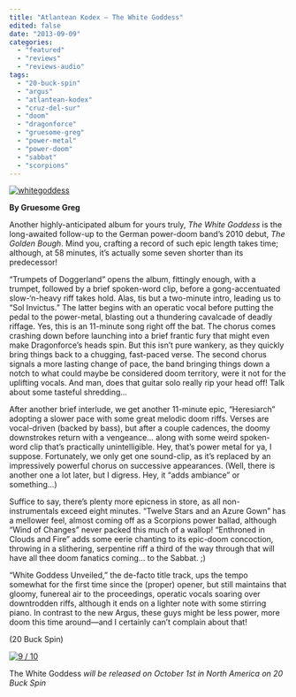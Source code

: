 ```yaml
---
title: "Atlantean Kodex – The White Goddess"
edited: false
date: "2013-09-09"
categories:
  - "featured"
  - "reviews"
  - "reviews-audio"
tags:
  - "20-buck-spin"
  - "argus"
  - "atlantean-kodex"
  - "cruz-del-sur"
  - "doom"
  - "dragonforce"
  - "gruesome-greg"
  - "power-metal"
  - "power-doom"
  - "sabbat"
  - "scorpions"
---
```


[![whitegoddess](http://www.hellbound.ca/wp-content/uploads/2013/09/whitegoddess.png)](http://www.hellbound.ca/wp-content/uploads/2013/09/whitegoddess.png)

**By Gruesome Greg**

Another highly-anticipated album for yours truly, _The White Goddess_ is the long-awaited follow-up to the German power-doom band’s 2010 debut, _The Golden Bough_. Mind you, crafting a record of such epic length takes time; although, at 58 minutes, it’s actually some seven shorter than its predecessor!

“Trumpets of Doggerland” opens the album, fittingly enough, with a trumpet, followed by a brief spoken-word clip, before a gong-accentuated slow-‘n-heavy riff takes hold. Alas, tis but a two-minute intro, leading us to “Sol Invictus.” The latter begins with an operatic vocal before putting the pedal to the power-metal, blasting out a thundering cavalcade of deadly riffage. Yes, this is an 11-minute song right off the bat. The chorus comes crashing down before launching into a brief frantic fury that might even make Dragonforce’s heads spin. But this isn’t pure wankery, as they quickly bring things back to a chugging, fast-paced verse. The second chorus signals a more lasting change of pace, the band bringing things down a notch to what could maybe be considered doom territory, were it not for the uplifting vocals. And man, does that guitar solo really rip your head off! Talk about some tasteful shredding…

After another brief interlude, we get another 11-minute epic, “Heresiarch” adopting a slower pace with some great melodic doom riffs. Verses are vocal-driven (backed by bass), but after a couple cadences, the doomy downstrokes return with a vengeance… along with some weird spoken-word clip that’s practically unintelligible. Hey, that’s power metal for ya, I suppose. Fortunately, we only get one sound-clip, as it’s replaced by an impressively powerful chorus on successive appearances. (Well, there is another one a lot later, but I digress. Hey, it “adds ambiance” or something…)

Suffice to say, there’s plenty more epicness in store, as all non-instrumentals exceed eight minutes. “Twelve Stars and an Azure Gown” has a mellower feel, almost coming off as a Scorpions power ballad, although “Wind of Changes” never packed this much of a wallop! “Enthroned in Clouds and Fire” adds some eerie chanting to its epic-doom concoction, throwing in a slithering, serpentine riff a third of the way through that will have all thee doom fanatics coming… to the Sabbat. ;)

“White Goddess Unveiled,” the de-facto title track, ups the tempo somewhat for the first time since the (proper) opener, but still maintains that gloomy, funereal air to the proceedings, operatic vocals soaring over downtrodden riffs, although it ends on a lighter note with some stirring piano. In contrast to the new Argus, these guys might be less power, more doom this time around—and I certainly can’t complain about that!

(20 Buck Spin)

[![9 / 10](http://www.hellbound.ca/wp-content/uploads/2009/05/review9.png)](http://www.hellbound.ca/wp-content/uploads/2009/05/review9.png)

The White Goddess _will be released on October 1st in North America on 20 Buck Spin_
